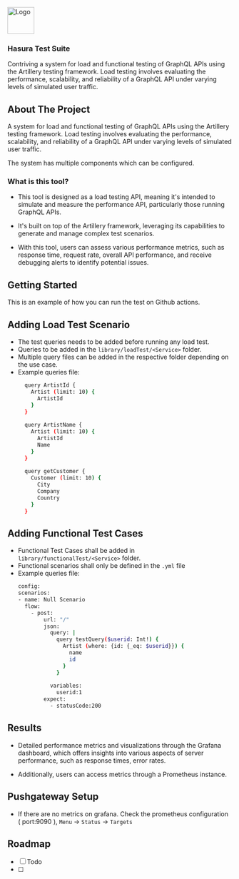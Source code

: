 <!-- PROJECT LOGO -->
<br />
<div align="left">
  <a href="https://github.com/github_username/repo_name">
    <img src="https://res.cloudinary.com/dh8fp23nd/image/upload/v1711457033/main-web/hasura_logo_primary_darkbg_nussjm.svg" alt="Logo" height="60">
  </a>

<h3 align="left">Hasura Test Suite</h3>

  <p align="left">
   Contriving a system for load and functional testing of GraphQL APIs using the Artillery testing framework. Load testing involves evaluating the performance, scalability, and reliability of a GraphQL API under varying levels of simulated user traffic.
    <br />
  </p>
</div>





<!-- ABOUT THE PROJECT -->
## About The Project


A system for load and functional testing of GraphQL APIs using the Artillery testing framework. 
Load testing involves evaluating the performance, scalability, and reliability of a GraphQL API under varying levels of simulated user traffic.

The system has multiple components which can be configured. 

### What is this tool?

- This tool is designed as a load testing API, meaning it's intended to simulate and measure the performance API, particularly those running GraphQL APIs.

- It's built on top of the Artillery framework, leveraging its capabilities to generate and manage complex test scenarios.

- With this tool, users can assess various performance metrics, such as response time, request rate, overall API performance, and receive debugging alerts to identify potential issues.



<!-- GETTING STARTED -->
## Getting Started

This is an example of how you can run the test on Github actions.

  
## Adding Load Test Scenario

- The test queries needs to be added before running any load test. 
- Queries to be added in the `library/loadTest/<Service>` folder.
- Multiple query files can be added in the respective folder depending on the use case.
- Example queries file:
  ```sh
    query ArtistId {
      Artist (limit: 10) {
        ArtistId
      }
    }
    
    query ArtistName {
      Artist (limit: 10) {
        ArtistId
        Name
      }
    }
    
    query getCustomer {
      Customer (limit: 10) {
        City
        Company
        Country
      }
    }
   ```
## Adding Functional Test Cases

- Functional Test Cases shall be added in  `library/functionalTest/<Service>` folder.
- Functional scenarios shall only be defined in the `.yml` file
- Example queries file:
  ```sh
  config:
  scenarios:
  - name: Null Scenario
    flow:
      - post:
          url: "/"
          json:
            query: | 
              query testQuery($userid: Int!) {
                Artist (where: {id: {_eq: $userid}}) {
                  name
                  id
                }
              }
            
            variables:
              userid:1
          expect:
            - statusCode:200
   ```

## Results

- Detailed performance metrics and visualizations through the Grafana dashboard, which offers insights into various aspects of server performance, such as response times, error rates. 

- Additionally, users can access metrics through a Prometheus instance. 

## Pushgateway Setup

- If there are no metrics on grafana. Check the prometheus configuration ( port:9090 ), `Menu` -> `Status` -> `Targets`


<!-- ROADMAP -->
## Roadmap

- [ ] Todo
- [ ] 

 
